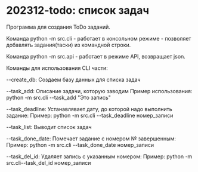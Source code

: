 # 202312-todo: список задач
 Программа для создания ToDo заданий.
 
Команда python -m src.cli - работает в консольном режиме - позволяет добавлять задания(таски) из командной строки.

Команда python -m src.api - работает в режиме API, возвращает json. 
 

Команды для использования CLI части:

--create_db: Создаем базу данных для списка задач

--task_add: Описание задачи, которую заводим
    Пример использования:  python -m src.cli --task_add "Это запись" 

--task_deadline: Устанавлявает дату, до которой надо выполнить задание:
    Пример: python -m src.cli --task_deadline номер_записи

--task_list: Выводит список задач

--task_done_date: Помечает задание с номером № завершенным:
    Пример: python -m src.cli --task_done_date номер_записи

--task_del_id: Удаляет запись с указанным номером:
    Пример: python -m src.cli--task_del_id номер_записи